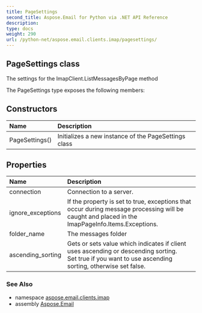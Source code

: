 ```yaml
---
title: PageSettings
second_title: Aspose.Email for Python via .NET API Reference
description: 
type: docs
weight: 290
url: /python-net/aspose.email.clients.imap/pagesettings/
---
```


## PageSettings class

The settings for the ImapClient.ListMessagesByPage method

The PageSettings type exposes the following members:
## Constructors
| Name | Description |
| :- | :- |
|PageSettings()|Initializes a new instance of the PageSettings class|
## Properties
| Name | Description |
| :- | :- |
|connection|Connection to a server.|
|ignore_exceptions|If the property is set to true, exceptions that occur during message processing will be caught and placed in the ImapPageInfo.Items.Exceptions.|
|folder_name|The messages folder|
|ascending_sorting|Gets or sets value which indicates if client uses ascending or descending sorting.<br/>            Set true if you want to use ascending sorting, otherwise set false.|

### See Also

* namespace [aspose.email.clients.imap](/python-net/aspose.email.clients.imap/)
* assembly [Aspose.Email](/python-net/)


